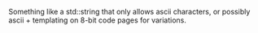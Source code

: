 Something like a std::string that only allows ascii characters, or possibly ascii + templating on 8-bit code pages for variations.